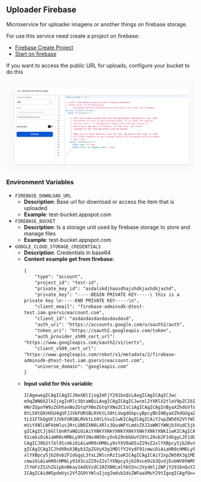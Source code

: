 ## Uploader Firebase

Microservice for uploader imagens or another things on firebase storage.

For use this service need create a project on firebase: 
- [Firebase Create Project]( https://console.firebase.google.com/?hl=pt-br&fb_gclid=CjwKCAiA5eC9BhAuEiwA3CKwQgFm4YCErNz2gp48NqA2cyWOpCzlUtaLSXGoMHZeio8_FzmJ4Mpr_hoCMV8QAvD_BwE&_gl=1*1v03clk*_up*MQ..*_ga*MTM2MjEzNjI3MS4xNzM0ODk2NjMw*_ga_CW55HF8NVT*MTc0MDE5NjE4OS4yNC4xLjE3NDAxOTYyMTcuMzIuMC4w&gclid=CjwKCAiA5eC9BhAuEiwA3CKwQgFm4YCErNz2gp48NqA2cyWOpCzlUtaLSXGoMHZeio8_FzmJ4Mpr_hoCMV8QAvD_BwE&gclsrc=aw.ds )
- [Start on firebase]( https://firebase.google.com/docs/storage/web/start?hl=pt-br )

If you want to access the public URL for uploads, configure your bucket to do this

![Bucket policies](documentation/images/bucket_polices.png)

### Environment Variables

- `FIREBASE_DOWNLOAD_URL`
  - <b>Description</b>: Base url for download or access the item that is uploaded
  - <b>Example</b>: test-bucket.appspot.com
- `FIREBASE_BUCKET`
  - <b>Description</b>: Is a storage unit used by firebase storage to store and manage files
  - <b>Example</b>: test-bucket.appspot.com
- `GOOGLE_CLOUD_STORAGE_CREDENTIALS`
  - <b>Description</b>: Credentials in base64
  - <b>Content example get from firebase</b>:
    ``` 
    {
        "type": "account",
        "project_id": "test-id",
        "private_key_id": "asdalskdjhaosdhajshdkjashdkjashd",
        "private_key": "-----BEGIN PRIVATE KEY-----\ this is a private key \n-----END PRIVATE KEY-----\n",
        "client_email": "firebase-adminsdk-@test-test.iam.gserviceaccount.com",
        "client_id": "asdasdasdasdasdasdasd",
        "auth_uri": "https://accounts.google.com/o/oauth2/auth",
        "token_uri": "https://oauth2.googleapis.com/token",
        "auth_provider_x509_cert_url": "https://www.googleapis.com/oauth2/v1/certs",
        "client_x509_cert_url": "https://www.googleapis.com/robot/v1/metadata/2/firebase-adminsdk-@test-test.iam.gserviceaccount.com",
        "universe_domain": "googleapis.com"
    }
    ```
  - <b>Input valid for this variable</b>:
    ```
    ICAgewogICAgICAgICJ0eXBlIjogImFjY291bnQiLAogICAgICAgICJwc
    m9qZWN0X2lkIjogInRlc3QtaWQiLAogICAgICAgICJwcml2YXRlX2tleV9pZCI6ICJhc2Rhb
    HNrZGpoYW9zZGhhanNoZGtqYXNoZGtqYXNoZCIsCiAgICAgICAgInByaXZhdGVfa2V5IjogIi
    0tLS0tQkVHSU4gUFJJVkFURSBLRVktLS0tLVwgdGhpcyBpcyBhIHByaXZhdGUga2V5IFxuLS0
    tLS1FTkQgUFJJVkFURSBLRVktLS0tLVxuIiwKICAgICAgICAiY2xpZW50X2VtYWlsIjogImZpc
    mViYXNlLWFkbWluc2RrLUB0ZXN0LXRlc3QuaWFtLmdzZXJ2aWNlYWNjb3VudC5jb20iLAogICA
    gICAgICJjbGllbnRfaWQiOiAiYXNkYXNkYXNkYXNkYXNkYXNkYXNkIiwKICAgICAgICAiYXV0aF
    91cmkiOiAiaHR0cHM6Ly9hY2NvdW50cy5nb29nbGUuY29tL28vb2F1dGgyL2F1dGgiLAogICAgI
    CAgICJ0b2tlbl91cmkiOiAiaHR0cHM6Ly9vYXV0aDIuZ29vZ2xlYXBpcy5jb20vdG9rZW4iLAo
    gICAgICAgICJhdXRoX3Byb3ZpZGVyX3g1MDlfY2VydF91cmwiOiAiaHR0cHM6Ly93d3cuZ29vZ2
    xlYXBpcy5jb20vb2F1dGgyL3YxL2NlcnRzIiwKICAgICAgICAiY2xpZW50X3g1MDlfY2VydF91
    cmwiOiAiaHR0cHM6Ly93d3cuZ29vZ2xlYXBpcy5jb20vcm9ib3QvdjEvbWV0YWRhdGEvMi9maX
    JlYmFzZS1hZG1pbnNkay1AdGVzdC10ZXN0LmlhbS5nc2VydmljZWFjY291bnQuY29tIiwKICAg
    ICAgICAidW5pdmVyc2VfZG9tYWluIjogImdvb2dsZWFwaXMuY29tIgogICAgfQ== 
    ```